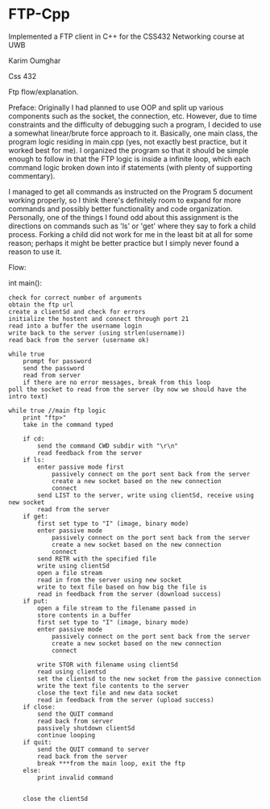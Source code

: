 # FTP-Cpp
Implemented a FTP client in C++ for the CSS432 Networking course at UWB

Karim Oumghar

Css 432

Ftp flow/explanation.

Preface: Originally I had planned to use OOP and split up various components such as the socket, the connection, etc. However, due to time constraints and the difficulty of debugging such a program, I decided to use a somewhat linear/brute force approach to it. Basically, one main class, the program logic residing in main.cpp (yes, not exactly best practice, but it worked best for me). I organized the program so that it should be simple enough to follow in that the FTP logic is inside a infinite loop, which each command logic broken down into if statements (with plenty of supporting commentary). 

I managed to get all commands as instructed on the Program 5 document working properly, so I think there's definitely room to expand for more commands and possibly better functionality and code organization. Personally, one of the things I found odd about this assignment is the directions on commands such as 'ls' or 'get' where they say to fork a child process. Forking a child did not work for me in the least bit at all for some reason; perhaps it might be better practice but I simply never found a reason to use it.

Flow:

int main():

    check for correct number of arguments
    obtain the ftp url
    create a clientSd and check for errors
    initialize the hostent and connect through port 21
    read into a buffer the username login
    write back to the server (using strlen(username))
    read back from the server (username ok)
    
    while true
        prompt for password
        send the password
        read from server
        if there are no error messages, break from this loop
    poll the socket to read from the server (by now we should have the intro text)
    
    while true //main ftp logic
        print "ftp>"
        take in the command typed
        
        if cd:
            send the command CWD subdir with "\r\n"
            read feedback from the server
        if ls:
            enter passive mode first
                passively connect on the port sent back from the server
                create a new socket based on the new connection
                connect
            send LIST to the server, write using clientSd, receive using new socket
            read from the server
        if get:
            first set type to "I" (image, binary mode)
            enter passive mode 
                passively connect on the port sent back from the server
                create a new socket based on the new connection
                connect
            send RETR with the specified file
            write using clientSd
            open a file stream
            read in from the server using new socket
            write to text file based on how big the file is
            read in feedback from the server (download success)
        if put:
            open a file stream to the filename passed in
            store contents in a buffer
            first set type to "I" (image, binary mode)
            enter passive mode 
                passively connect on the port sent back from the server
                create a new socket based on the new connection
                connect
            
            write STOR with filename using clientSd
            read using clientsd
            set the clientsd to the new socket from the passive connection
            write the text file contents to the server
            close the text file and new data socket
            read in feedback from the server (upload success)
        if close:
            send the QUIT command
            read back from server
            passively shutdown clientSd
            continue looping
        if quit:
            send the QUIT command to server
            read back from the server
            break ***from the main loop, exit the ftp
        else:
            print invalid command 
        
        
        close the clientSd
    
